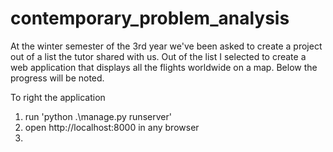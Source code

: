 # contemporary_problem_analysis

At the winter semester of the 3rd year we've been asked to create a project out of a list the tutor shared with us. Out of the list I selected to create a web application that displays all the flights worldwide on a map. Below the progress will be noted.


To right the application 
1. run 'python .\manage.py runserver'
1. open http://localhost:8000 in any browser
1. 